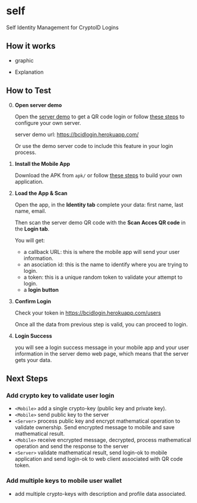 # self
Self Identity Management for CryptoID Logins

## How it works

- graphic

- Explanation

## How to Test

0. **Open server demo**

    Open the [server demo](https://bcidlogin.herokuapp.com/) to get a QR code login or follow [these steps](server/REAMDE.md) to configure your own server.

    server demo url: https://bcidlogin.herokuapp.com/

    Or use the demo server code to include this feature in your login process.

0. **Install the Mobile App**

    Download the APK from `apk/` or follow [these steps](mobileapp/README.md) to build your own application.

0. **Load the App & Scan**

    Open the app, in the **Identity tab**  complete your data: first name, last name, email.

    Then scan the server demo QR code with the **Scan Acces QR code** in the **Login tab**.

    You will get:
    * a callback URL: this is where the mobile app will send your user information.
    * an asociation id: this is the name to identify where you are trying to login.
    * a token: this is a unique random token to validate your attempt to login.
    * a **login button**

0. **Confirm Login**

    Check your token in https://bcidlogin.herokuapp.com/users
    
    Once all the data from previous step is valid, you can proceed to login.

0. **Login Success**

    you will see a login success message in your mobile app and your user information in the server demo web page, which means that the server gets your data.

## Next Steps

### Add crypto key to validate user login
* `<Mobile>` add a single crypto-key (public key and private key).
* `<Mobile>`  send public key to the server
* `<Server>` process public key and encrypt mathematical operation to validate ownership. Send encrypted message to mobile and save mathematical result.
* `<Mobile>`  receive encrypted message, decrypted, process mathematical operation and send the response to the server
* `<Server>` validate mathematical result, send login-ok to mobile application and send login-ok to web client associated with QR code token.

### Add multiple keys to mobile user wallet
* add multiple crypto-keys with description and profile data associated.
